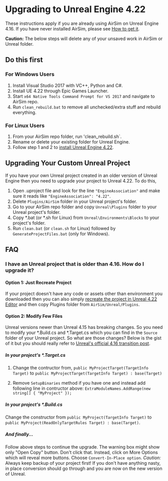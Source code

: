 # Upgrading to Unreal Engine 4.22

These instructions apply if you are already using AirSim on Unreal Engine 4.16. If you have never installed AirSim, please see [How to get it](https://github.com/microsoft/airsim#how-to-get-it).

**Caution:** The below steps will delete any of your unsaved work in AirSim or Unreal folder.

## Do this first

### For Windows Users
1. Install Visual Studio 2017 with VC++, Python and C#.
2. Install UE 4.22 through Epic Games Launcher.
3. Start `x64 Native Tools Command Prompt for VS 2017` and navigate to AirSim repo.
4. Run `clean_rebuild.bat` to remove all unchecked/extra stuff and rebuild everything.

### For Linux Users
1. From your AirSim repo folder, run 'clean_rebuild.sh`.
2. Rename or delete your existing folder for Unreal Engine.
3. Follow step 1 and 2 to [install Unreal Engine 4.22](https://github.com/Microsoft/AirSim/blob/master/docs/build_linux.md#install-and-build).

## Upgrading Your Custom Unreal Project
If you have your own Unreal project created in an older version of Unreal Engine then you need to upgrade your project to Unreal 4.22. To do this, 

1. Open .uproject file and look for the line `"EngineAssociation"` and make sure it reads like `"EngineAssociation": "4.22"`. 
2. Delete `Plugins/AirSim` folder in your Unreal project's folder.
3. Go to your AirSim repo folder and copy `Unreal\Plugins` folder to your Unreal project's folder.
4. Copy *.bat (or *.sh for Linux) from `Unreal\Environments\Blocks` to your project's folder.
5. Run `clean.bat` (or `clean.sh` for Linux) followed by `GenerateProjectFiles.bat` (only for Windows).

## FAQ

### I have an Unreal project that is older than 4.16. How do I upgrade it?

#### Option 1: Just Recreate Project
If your project doesn't have any code or assets other than environment you downloaded then you can also simply [recreate the project in Unreal 4.22 Editor](unreal_custenv.md) and then copy Plugins folder from `AirSim/Unreal/Plugins`. 

#### Option 2: Modify Few Files
Unreal versions newer than Unreal 4.15 has breaking changes. So you need to modify your *.Build.cs and *.Target.cs which you can find in the `Source` folder of your Unreal project. So what are those changes? Below is the gist of it but you should really refer to [Unreal's official 4.16 transition post](https://forums.unrealengine.com/showthread.php?145757-C-4-16-Transition-Guide).

##### In your project's *.Target.cs
1. Change the contructor from, `public MyProjectTarget(TargetInfo Target)` to `public MyProjectTarget(TargetInfo Target) : base(Target)`

2. Remove `SetupBinaries` method if you have one and instead add following line in contructor above: `ExtraModuleNames.AddRange(new string[] { "MyProject" });`

##### In your project's *.Build.cs
Change the constructor from `public MyProject(TargetInfo Target)` to `public MyProject(ReadOnlyTargetRules Target) : base(Target)`.

##### And finally...
Follow above steps to continue the upgrade. The warning box might show only "Open Copy" button. Don't click that. Instead, click on More Options which will reveal more buttons. Choose `Convert-In-Place option`. *Caution:* Always keep backup of your project first! If you don't have anything nasty, in place conversion should go through and you are now on the new version of Unreal.
